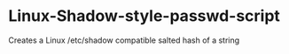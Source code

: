 Linux-Shadow-style-passwd-script
================================

Creates a Linux /etc/shadow compatible salted hash of a string
